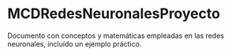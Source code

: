 # MCDRedesNeuronalesProyecto
Documento con conceptos y matemáticas empleadas en las redes neuronales, incluído un ejemplo práctico.
